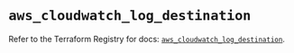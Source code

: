 # `aws_cloudwatch_log_destination`

Refer to the Terraform Registry for docs: [`aws_cloudwatch_log_destination`](https://registry.terraform.io/providers/hashicorp/aws/6.4.0/docs/resources/cloudwatch_log_destination).
